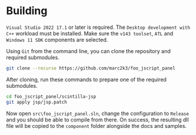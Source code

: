 # Building

`Visual Studio 2022 17.1` or later is required. The `Desktop development with C++` workload must be installed. Make sure the `v143 toolset`, `ATL` and `Windows 11 SDK` components are selected.

Using `Git` from the command line, you can clone the repository and required submodules.

```bash
git clone --recurse https://github.com/marc2k3/foo_jscript_panel
```

After cloning, run these commands to prepare one of the required submodules.

```bash
cd foo_jscript_panel/scintilla-jsp
git apply jsp/jsp.patch
```

Now open `src\foo_jscript_panel.sln`, change the configuration to `Release` and you should be able to compile from there. On success, the resulting dll file will be copied to the `component` folder alongside the docs and samples.
